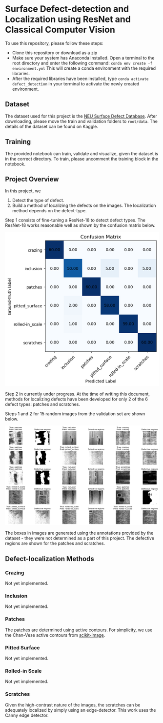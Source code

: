 # Surface Defect-detection and Localization using ResNet and Classical Computer Vision

To use this repository, please follow these steps:

- Clone this repository or download as a zip
- Make sure your system has Anaconda installed. Open a terminal to the root directory and enter the following command:
`conda env create -f environment.yml`
This will create a conda environment with the required libraries.
- After the required libraries have been installed, type `conda activate defect_detection` in your terminal to activate the newly created environment.

## Dataset

The dataset used for this project is the [NEU Surface Defect Database](https://www.kaggle.com/datasets/kaustubhdikshit/neu-surface-defect-database). After downloading, please move the train and validation folders to `root/data`. The details of the dataset can be found on Kaggle.

## Training

The provided notebook can train, validate and visualize, given the dataset is in the correct directory. To train, please uncomment the training block in the notebook.

## Project Overview

In this project, we
1. Detect the type of defect.
2. Build a method of localizing the defects on the images. The localization method depends on the defect-type.

Step 1 consists of fine-tuning a ResNet-18 to detect defect types. The ResNet-18 works reasonable well as shown by the confusion matrix below.

<p align="center">
  <img src="confusion_matrix.png"/>
</p>

Step 2 in currently under progress. At the time of writing this document, methods for localizing defects have been developed for only 2 of the 6 defect types: patches and scratches.

Steps 1 and 2 for 15 random images from the validation set are shown below.

<p align="center">
  <img src="defects.png"/>
</p>

The boxes in images are generated using the annotations provided by the dataset - they were not determined as a part of this project. The defective regions are shown for the patches and scratches.

## Defect-localization Methods

### Crazing

Not yet implemented.

### Inclusion

Not yet implemented.

### Patches

The patches are determined using active contours. For simplicity, we use the Chan-Vese active contours from [scikit-image](https://scikit-image.org/docs/stable/auto_examples/segmentation/plot_chan_vese.html).

### Pitted Surface

Not yet implemented.

### Rolled-in Scale

Not yet implemented.

### Scratches

Given the high-contrast nature of the images, the scratches can be adequately localized by simply using an edge-detector. This work uses the Canny edge detector.